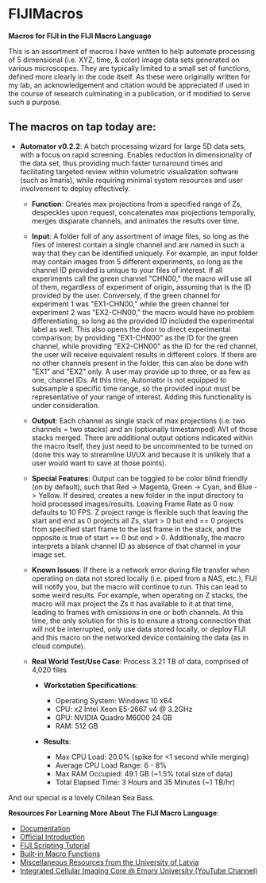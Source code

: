 # FIJIMacros
**Macros for FIJI in the FIJI Macro Language**

This is an assortment of macros I have written to help automate processing of 5 dimensional (i.e. XYZ, time, & color) image data sets generated on various microscopes. They are typically limited to a small set of functions, defined more clearly in the code itself. As these were originally written for my lab, an acknowledgement and citation would be appreciated if used in the course of research culminating in a publication, or if modified to serve such a purpose.

## The macros on tap today are:

   - **Automator v0.2.2**: A batch processing wizard for large 5D data sets, with a focus on rapid screening. Enables reduction in dimensionality of the data set, thus providing much faster turnaround times and facilitating targeted review within volumetric visualization software (such as Imaris), while requiring minimal system resources and user involvement to deploy effectively.
 
     - **Function**: Creates max projections from a specified range of Zs, despeckles upon request, concatenates max projections temporally, merges disparate channels, and animates the results over time.
 
     - **Input**: A folder full of any assortment of image files, so long as the files of interest contain a single channel and are named in such a way that they can be identified uniquely. For example, an input folder may contain images from 5 different experiments, so long as the channel ID provided is unique to your files of interest. If all experiments call the green channel "CHN00," the macro will use all of them, regardless of experiment of origin, assuming that is the ID provided by the user. Conversely, if the green channel for experiment 1 was "EX1-CHN00," while the green channel for experiment 2 was "EX2-CHN00," the macro would have no problem differentiating, so long as the provided ID included the experimental label as well. This also opens the door to direct experimental comparison; by providing "EX1-CHN00" as the ID for the green channel, while providing "EX2-CHN00" as the ID for the red channel, the user will receive equivalent results in different colors. If there are no other channels present in the folder, this can also be done with "EX1" and "EX2" only. A user may provide up to three, or as few as one, channel IDs. At this time, Automator is not equipped to subsample a specific time range, so the provided input must be representative of your range of interest. Adding this functionality is under consideration.
   
     - **Output**: Each channel as single stack of max projections (i.e. two channels = two stacks) and an (optionally timestamped) AVI of those stacks merged. There are additional output options indicated within the macro itself, they just need to be uncommented to be turned on (done this way to streamline UI/UX and because it is unlikely that a user would want to save at those points).
   
     - **Special Features**: Output can be toggled to be color blind friendly (on by default), such that Red -> Magenta, Green -> Cyan, and Blue -> Yellow. If desired, creates a new folder in the input directory to hold processed images/results. Leaving Frame Rate as 0 now defaults to 10 FPS. Z project range is flexible such that leaving the start and end as 0 projects all Zs, start > 0 but end == 0 projects from specified start frame to the last frame in the stack, and the opposite is true of start == 0 but end > 0. Additionally, the macro interprets a blank channel ID as absence of that channel in your image set.
   
     - **Known Issues**: If there is a network error during file transfer when operating on data not stored locally (i.e. piped from a NAS, etc.), FIJI will notify you, but the macro will continue to run. This can lead to some weird results. For example, when operating on Z stacks, the macro will max project the Zs it has available to it at that time, leading to frames with omissions in one or both channels. At this time, the only solution for this is to ensure a strong connection that will not be interrupted, only use data stored locally, or deploy FIJI and this macro on the networked device containing the data (as in cloud compute).
   
     - **Real World Test/Use Case**: Process 3.21 TB of data, comprised of 4,020 files

       - **Workstation Specifications**:
         - Operating System: Windows 10 x64
         - CPU: x2 Intel Xeon E5-2667 v4 @ 3.2GHz
         - GPU: NVIDIA Quadro M6000 24 GB
         - RAM: 512 GB
         
       - **Results**:
         - Max CPU Load: 20.0% (spike for <1 second while merging)
         - Average CPU Load Range: 6 - 8%
         - Max RAM Occupied: 49.1 GB (~1.5% total size of data)
         - Total Elapsed Time: 3 Hours and 35 Minutes (~1 TB/hr)

And our special is a lovely Chilean Sea Bass.

**Resources For Learning More About The FIJI Macro Language**:
 - [Documentation](https://imagej.net/ij/docs/index.html)
 - [Official Introduction](https://imagej.net/Introduction)
 - [FIJI Scripting Tutorial](https://services.ini.uzh.ch/~acardona/fiji-tutorial/)
 - [Built-in Macro Functions](https://imagej.net/ij/developer/macro/functions.html)
 - [Miscellaneous Resources from the University of Latvia](http://priede.bf.lu.lv/ftp/pub/TIS/atteelu_analiize/ImageJ/apraksti/)
 - [Integrated Cellular Imaging Core @ Emory University (YouTube Channel)](https://www.youtube.com/channel/UCRVa5DSphB5gHMaFKPgyKSQ)

